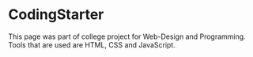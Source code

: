 # CodingStarter
This page was part of college project for Web-Design and Programming.
Tools that are used are HTML, CSS and JavaScript.
